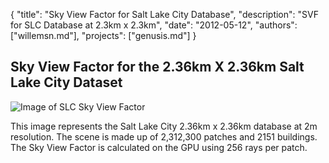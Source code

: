{
	"title": "Sky View Factor for Salt Lake City Database",
	"description": "SVF for SLC Database at 2.3km x 2.3km",
	"date": "2012-05-12",
	"authors": ["willemsn.md"],
	"projects": ["genusis.md"]
}

Sky View Factor for the 2.36km X 2.36km Salt Lake City Dataset
--------------------------------------------------------------

![Image of SLC Sky View Factor](SLC2kx2kDomain.png "SLC SVF")

This image represents the Salt Lake City 2.36km x 2.36km database at
2m resolution.  The scene is made up of 2,312,300 patches and 2151
buildings.  The Sky View Factor is calculated on the GPU using 256
rays per patch.
